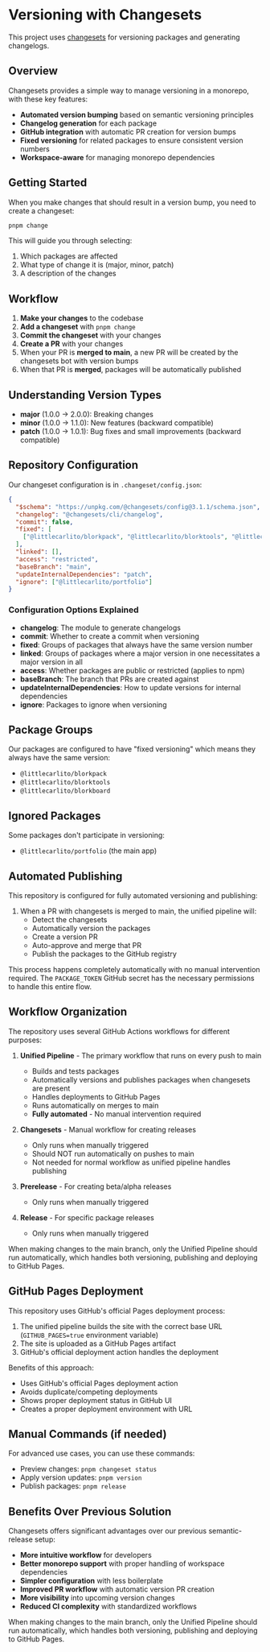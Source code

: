 # Versioning with Changesets

This project uses [changesets](https://github.com/changesets/changesets) for versioning packages and generating changelogs.

## Overview

Changesets provides a simple way to manage versioning in a monorepo, with these key features:

- **Automated version bumping** based on semantic versioning principles
- **Changelog generation** for each package
- **GitHub integration** with automatic PR creation for version bumps
- **Fixed versioning** for related packages to ensure consistent version numbers
- **Workspace-aware** for managing monorepo dependencies

## Getting Started

When you make changes that should result in a version bump, you need to create a changeset:

```bash
pnpm change
```

This will guide you through selecting:
1. Which packages are affected
2. What type of change it is (major, minor, patch)
3. A description of the changes

## Workflow

1. **Make your changes** to the codebase
2. **Add a changeset** with `pnpm change`
3. **Commit the changeset** with your changes
4. **Create a PR** with your changes
5. When your PR is **merged to main**, a new PR will be created by the changesets bot with version bumps
6. When that PR is **merged**, packages will be automatically published

## Understanding Version Types

- **major** (1.0.0 → 2.0.0): Breaking changes
- **minor** (1.0.0 → 1.1.0): New features (backward compatible)
- **patch** (1.0.0 → 1.0.1): Bug fixes and small improvements (backward compatible)

## Repository Configuration

Our changeset configuration is in `.changeset/config.json`:

```json
{
  "$schema": "https://unpkg.com/@changesets/config@3.1.1/schema.json",
  "changelog": "@changesets/cli/changelog",
  "commit": false,
  "fixed": [
    ["@littlecarlito/blorkpack", "@littlecarlito/blorktools", "@littlecarlito/blorkboard"]
  ],
  "linked": [],
  "access": "restricted",
  "baseBranch": "main",
  "updateInternalDependencies": "patch",
  "ignore": ["@littlecarlito/portfolio"]
}
```

### Configuration Options Explained

- **changelog**: The module to generate changelogs
- **commit**: Whether to create a commit when versioning
- **fixed**: Groups of packages that always have the same version number
- **linked**: Groups of packages where a major version in one necessitates a major version in all
- **access**: Whether packages are public or restricted (applies to npm)
- **baseBranch**: The branch that PRs are created against
- **updateInternalDependencies**: How to update versions for internal dependencies
- **ignore**: Packages to ignore when versioning

## Package Groups

Our packages are configured to have "fixed versioning" which means they always have the same version:
- `@littlecarlito/blorkpack`
- `@littlecarlito/blorktools`
- `@littlecarlito/blorkboard`

## Ignored Packages

Some packages don't participate in versioning:
- `@littlecarlito/portfolio` (the main app)

## Automated Publishing

This repository is configured for fully automated versioning and publishing:

1. When a PR with changesets is merged to main, the unified pipeline will:
   - Detect the changesets
   - Automatically version the packages
   - Create a version PR
   - Auto-approve and merge that PR
   - Publish the packages to the GitHub registry

This process happens completely automatically with no manual intervention required. The `PACKAGE_TOKEN` GitHub secret has the necessary permissions to handle this entire flow.

## Workflow Organization

The repository uses several GitHub Actions workflows for different purposes:

1. **Unified Pipeline** - The primary workflow that runs on every push to main
   - Builds and tests packages
   - Automatically versions and publishes packages when changesets are present
   - Handles deployments to GitHub Pages
   - Runs automatically on merges to main
   - **Fully automated** - No manual intervention required

2. **Changesets** - Manual workflow for creating releases
   - Only runs when manually triggered
   - Should NOT run automatically on pushes to main
   - Not needed for normal workflow as unified pipeline handles publishing

3. **Prerelease** - For creating beta/alpha releases
   - Only runs when manually triggered

4. **Release** - For specific package releases
   - Only runs when manually triggered

When making changes to the main branch, only the Unified Pipeline should run automatically, which handles both versioning, publishing and deploying to GitHub Pages.

## GitHub Pages Deployment

This repository uses GitHub's official Pages deployment process:

1. The unified pipeline builds the site with the correct base URL (`GITHUB_PAGES=true` environment variable)
2. The site is uploaded as a GitHub Pages artifact
3. GitHub's official deployment action handles the deployment

Benefits of this approach:
- Uses GitHub's official Pages deployment action
- Avoids duplicate/competing deployments
- Shows proper deployment status in GitHub UI
- Creates a proper deployment environment with URL

## Manual Commands (if needed)

For advanced use cases, you can use these commands:

- Preview changes: `pnpm changeset status`
- Apply version updates: `pnpm version`
- Publish packages: `pnpm release`

## Benefits Over Previous Solution

Changesets offers significant advantages over our previous semantic-release setup:

- **More intuitive workflow** for developers
- **Better monorepo support** with proper handling of workspace dependencies
- **Simpler configuration** with less boilerplate
- **Improved PR workflow** with automatic version PR creation
- **More visibility** into upcoming version changes
- **Reduced CI complexity** with standardized workflows

When making changes to the main branch, only the Unified Pipeline should run automatically, which handles both versioning, publishing and deploying to GitHub Pages. 